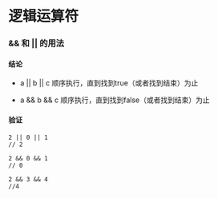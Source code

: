 # 逻辑运算符

### && 和 || 的用法

#### 结论
- a || b  || c 
顺序执行，直到找到true（或者找到结束）为止

- a && b  && c
顺序执行，直到找到false（或者找到结束）为止

#### 验证
```
2 || 0 || 1 
// 2

2 && 0 && 1 
// 0

2 && 3 && 4
//4
```

